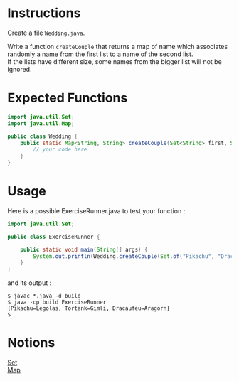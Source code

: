 # Instructions

Create a file `Wedding.java`.

Write a function `createCouple` that returns a map of name which associates randomly a name from the first list to a name of the second list.  
If the lists have different size, some names from the bigger list will not be ignored. 

# Expected Functions

```java
import java.util.Set;
import java.util.Map;

public class Wedding {
    public static Map<String, String> createCouple(Set<String> first, Set<String> second) {
        // your code here
    }
}
```

# Usage

Here is a possible ExerciseRunner.java to test your function :

```java
import java.util.Set;

public class ExerciseRunner {

    public static void main(String[] args) {
        System.out.println(Wedding.createCouple(Set.of("Pikachu", "Dracaufeu", "Tortank"), Set.of("Legolas", "Aragorn", "Gimli")));
    }
}
```

and its output :
```shell
$ javac *.java -d build
$ java -cp build ExerciseRunner 
{Pikachu=Legolas, Tortank=Gimli, Dracaufeu=Aragorn}
$ 
```

# Notions
[Set](https://docs.oracle.com/en/java/javase/17/docs/api/java.base/java/util/List.html)  
[Map](https://docs.oracle.com/en/java/javase/17/docs/api/java.base/java/util/Map.html)  